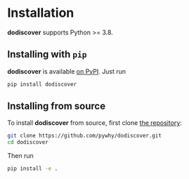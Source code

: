 Installation
============

**dodiscover** supports Python >= 3.8.

## Installing with ``pip``

**dodiscover** is available [on PyPI](https://pypi.org/project/dodiscover/). Just run

```bash
pip install dodiscover
```

## Installing from source

To install **dodiscover** from source, first clone [the repository](https://github.com/pywhy/dodiscover):

```bash
git clone https://github.com/pywhy/dodiscover.git
cd dodiscover
```

Then run

```bash
pip install -e .
```
